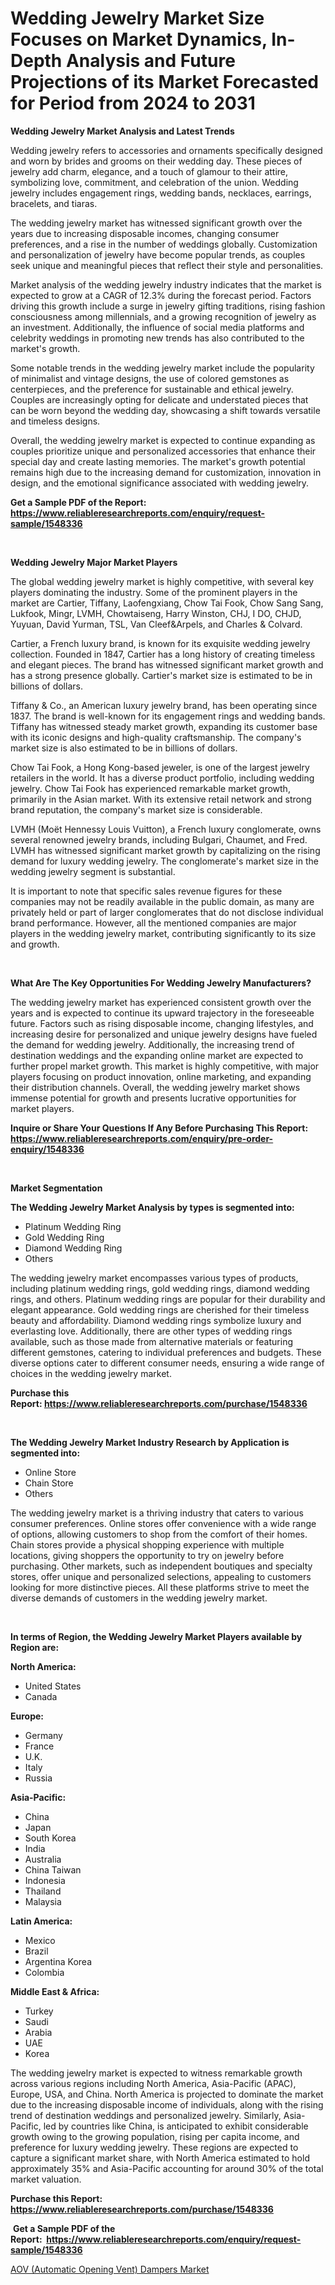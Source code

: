 <p><h1>Wedding Jewelry Market Size Focuses on Market Dynamics, In-Depth Analysis and Future Projections of its Market Forecasted for Period from 2024 to 2031</h1></p><p><strong>Wedding Jewelry Market Analysis and Latest Trends</strong></p>
<p><p>Wedding jewelry refers to accessories and ornaments specifically designed and worn by brides and grooms on their wedding day. These pieces of jewelry add charm, elegance, and a touch of glamour to their attire, symbolizing love, commitment, and celebration of the union. Wedding jewelry includes engagement rings, wedding bands, necklaces, earrings, bracelets, and tiaras.</p><p>The wedding jewelry market has witnessed significant growth over the years due to increasing disposable incomes, changing consumer preferences, and a rise in the number of weddings globally. Customization and personalization of jewelry have become popular trends, as couples seek unique and meaningful pieces that reflect their style and personalities.</p><p>Market analysis of the wedding jewelry industry indicates that the market is expected to grow at a CAGR of 12.3% during the forecast period. Factors driving this growth include a surge in jewelry gifting traditions, rising fashion consciousness among millennials, and a growing recognition of jewelry as an investment. Additionally, the influence of social media platforms and celebrity weddings in promoting new trends has also contributed to the market's growth.</p><p>Some notable trends in the wedding jewelry market include the popularity of minimalist and vintage designs, the use of colored gemstones as centerpieces, and the preference for sustainable and ethical jewelry. Couples are increasingly opting for delicate and understated pieces that can be worn beyond the wedding day, showcasing a shift towards versatile and timeless designs.</p><p>Overall, the wedding jewelry market is expected to continue expanding as couples prioritize unique and personalized accessories that enhance their special day and create lasting memories. The market's growth potential remains high due to the increasing demand for customization, innovation in design, and the emotional significance associated with wedding jewelry.</p></p>
<p><strong>Get a Sample PDF of the Report:&nbsp; <a href="https://www.reliableresearchreports.com/enquiry/request-sample/1548336">https://www.reliableresearchreports.com/enquiry/request-sample/1548336</a></strong></p>
<p>&nbsp;</p>
<p><strong>Wedding Jewelry Major Market Players</strong></p>
<p><p>The global wedding jewelry market is highly competitive, with several key players dominating the industry. Some of the prominent players in the market are Cartier, Tiffany, Laofengxiang, Chow Tai Fook, Chow Sang Sang, Lukfook, Mingr, LVMH, Chowtaiseng, Harry Winston, CHJ, I DO, CHJD, Yuyuan, David Yurman, TSL, Van Cleef&Arpels, and Charles & Colvard.</p><p>Cartier, a French luxury brand, is known for its exquisite wedding jewelry collection. Founded in 1847, Cartier has a long history of creating timeless and elegant pieces. The brand has witnessed significant market growth and has a strong presence globally. Cartier's market size is estimated to be in billions of dollars.</p><p>Tiffany & Co., an American luxury jewelry brand, has been operating since 1837. The brand is well-known for its engagement rings and wedding bands. Tiffany has witnessed steady market growth, expanding its customer base with its iconic designs and high-quality craftsmanship. The company's market size is also estimated to be in billions of dollars.</p><p>Chow Tai Fook, a Hong Kong-based jeweler, is one of the largest jewelry retailers in the world. It has a diverse product portfolio, including wedding jewelry. Chow Tai Fook has experienced remarkable market growth, primarily in the Asian market. With its extensive retail network and strong brand reputation, the company's market size is considerable.</p><p>LVMH (Moët Hennessy Louis Vuitton), a French luxury conglomerate, owns several renowned jewelry brands, including Bulgari, Chaumet, and Fred. LVMH has witnessed significant market growth by capitalizing on the rising demand for luxury wedding jewelry. The conglomerate's market size in the wedding jewelry segment is substantial.</p><p>It is important to note that specific sales revenue figures for these companies may not be readily available in the public domain, as many are privately held or part of larger conglomerates that do not disclose individual brand performance. However, all the mentioned companies are major players in the wedding jewelry market, contributing significantly to its size and growth.</p></p>
<p>&nbsp;</p>
<p><strong>What Are The Key Opportunities For Wedding Jewelry Manufacturers?</strong></p>
<p><p>The wedding jewelry market has experienced consistent growth over the years and is expected to continue its upward trajectory in the foreseeable future. Factors such as rising disposable income, changing lifestyles, and increasing desire for personalized and unique jewelry designs have fueled the demand for wedding jewelry. Additionally, the increasing trend of destination weddings and the expanding online market are expected to further propel market growth. This market is highly competitive, with major players focusing on product innovation, online marketing, and expanding their distribution channels. Overall, the wedding jewelry market shows immense potential for growth and presents lucrative opportunities for market players.</p></p>
<p><strong>Inquire or Share Your Questions If Any Before Purchasing This Report: <a href="https://www.reliableresearchreports.com/enquiry/pre-order-enquiry/1548336">https://www.reliableresearchreports.com/enquiry/pre-order-enquiry/1548336</a></strong></p>
<p>&nbsp;</p>
<p><strong>Market Segmentation</strong></p>
<p><strong>The Wedding Jewelry Market Analysis by types is segmented into:</strong></p>
<p><ul><li>Platinum Wedding Ring</li><li>Gold Wedding Ring</li><li>Diamond Wedding Ring</li><li>Others</li></ul></p>
<p><p>The wedding jewelry market encompasses various types of products, including platinum wedding rings, gold wedding rings, diamond wedding rings, and others. Platinum wedding rings are popular for their durability and elegant appearance. Gold wedding rings are cherished for their timeless beauty and affordability. Diamond wedding rings symbolize luxury and everlasting love. Additionally, there are other types of wedding rings available, such as those made from alternative materials or featuring different gemstones, catering to individual preferences and budgets. These diverse options cater to different consumer needs, ensuring a wide range of choices in the wedding jewelry market.</p></p>
<p><strong>Purchase this Report:&nbsp;<a href="https://www.reliableresearchreports.com/purchase/1548336">https://www.reliableresearchreports.com/purchase/1548336</a></strong></p>
<p>&nbsp;</p>
<p><strong>The Wedding Jewelry Market Industry Research by Application is segmented into:</strong></p>
<p><ul><li>Online Store</li><li>Chain Store</li><li>Others</li></ul></p>
<p><p>The wedding jewelry market is a thriving industry that caters to various consumer preferences. Online stores offer convenience with a wide range of options, allowing customers to shop from the comfort of their homes. Chain stores provide a physical shopping experience with multiple locations, giving shoppers the opportunity to try on jewelry before purchasing. Other markets, such as independent boutiques and specialty stores, offer unique and personalized selections, appealing to customers looking for more distinctive pieces. All these platforms strive to meet the diverse demands of customers in the wedding jewelry market.</p></p>
<p>&nbsp;</p>
<p><strong>In terms of Region, the Wedding Jewelry Market Players available by Region are:</strong></p>
<p>
    <p> <strong> North America: </strong>
        <ul>
            <li>United States</li>
            <li>Canada</li>
        </ul>
        </p> 
    <p> <strong> Europe: </strong>
        <ul>
            <li>Germany</li>
            <li>France</li>
            <li>U.K.</li>
            <li>Italy</li>
            <li>Russia</li>
        </ul>
        </p> 
    <p> <strong> Asia-Pacific: </strong>
        <ul>
            <li>China</li>
            <li>Japan</li>
            <li>South Korea</li>
            <li>India</li>
            <li>Australia</li>
            <li>China Taiwan</li>
            <li>Indonesia</li>
            <li>Thailand</li>
            <li>Malaysia</li>
        </ul>
        </p> 
    <p> <strong> Latin America: </strong>
        <ul>
            <li>Mexico</li>
            <li>Brazil</li>
            <li>Argentina Korea</li>
            <li>Colombia</li>
        </ul>
        </p> 
    <p> <strong> Middle East & Africa: </strong>
        <ul>
            <li>Turkey</li>
            <li>Saudi</li>
            <li>Arabia</li>
            <li>UAE</li>
            <li>Korea</li>
        </ul>
    </p>
    </p>
<p><p>The wedding jewelry market is expected to witness remarkable growth across various regions including North America, Asia-Pacific (APAC), Europe, USA, and China. North America is projected to dominate the market due to the increasing disposable income of individuals, along with the rising trend of destination weddings and personalized jewelry. Similarly, Asia-Pacific, led by countries like China, is anticipated to exhibit considerable growth owing to the growing population, rising per capita income, and preference for luxury wedding jewelry. These regions are expected to capture a significant market share, with North America estimated to hold approximately 35% and Asia-Pacific accounting for around 30% of the total market valuation.</p></p>
<p><strong>Purchase this Report: <a href="https://www.reliableresearchreports.com/purchase/1548336">https://www.reliableresearchreports.com/purchase/1548336</a></strong></p>
<p>&nbsp;<strong>Get a Sample PDF of the Report:&nbsp;&nbsp;<a href="https://www.reliableresearchreports.com/enquiry/request-sample/1548336">https://www.reliableresearchreports.com/enquiry/request-sample/1548336</a></strong></p>
<p><strong></strong></p>
<p><p><a href="https://github.com/wwwkeltoum/Market-Research-Report-List-1/blob/main/aov-automatic-opening-vent-dampers-market.md">AOV (Automatic Opening Vent) Dampers Market</a></p></p>